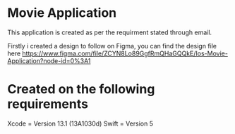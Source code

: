 # Movie Application
This application is created as per the requirment stated through email.

Firstly i created a design to follow on Figma, you can find the design file here
https://www.figma.com/file/ZCYN8Lo89GgfRmQHaGQQkE/Ios-Movie-Application?node-id=0%3A1

# Created on the following requirements
Xcode = Version 13.1 (13A1030d)
Swift = Version 5

